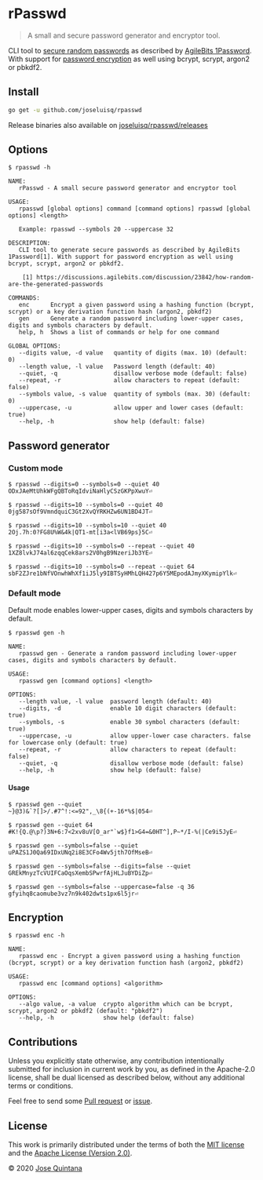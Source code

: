 # rPasswd

> A small and secure password generator and encryptor tool.

CLI tool to [secure random passwords](https://golang.org/pkg/crypto/rand/) as described by [AgileBits 1Password](https://discussions.agilebits.com/discussion/23842/how-random-are-the-generated-passwords). With support for [password encryption](https://pkg.go.dev/golang.org/x/crypto) as well using bcrypt, scrypt, argon2 or pbkdf2. 

## Install

```sh
go get -u github.com/joseluisq/rpasswd
```

Release binaries also available on [joseluisq/rpasswd/releases](https://github.com/joseluisq/rpasswd/releases)

## Options

```
$ rpasswd -h

NAME:
   rPasswd - A small secure password generator and encryptor tool

USAGE:
   rpasswd [global options] command [command options] rpasswd [global options] <length>

   Example: rpasswd --symbols 20 --uppercase 32

DESCRIPTION:
   CLI tool to generate secure passwords as described by AgileBits 1Password[1]. With support for password encryption as well using bcrypt, scrypt, argon2 or pbkdf2.

    [1] https://discussions.agilebits.com/discussion/23842/how-random-are-the-generated-passwords

COMMANDS:
   enc      Encrypt a given password using a hashing function (bcrypt, scrypt) or a key derivation function hash (argon2, pbkdf2)
   gen      Generate a random password including lower-upper cases, digits and symbols characters by default.
   help, h  Shows a list of commands or help for one command

GLOBAL OPTIONS:
   --digits value, -d value   quantity of digits (max. 10) (default: 0)
   --length value, -l value   Password length (default: 40)
   --quiet, -q                disallow verbose mode (default: false)
   --repeat, -r               allow characters to repeat (default: false)
   --symbols value, -s value  quantity of symbols (max. 30) (default: 0)
   --uppercase, -u            allow upper and lower cases (default: true)
   --help, -h                 show help (default: false)
```

## Password generator

### Custom mode

```
$ rpasswd --digits=0 --symbols=0 --quiet 40
ODxJAeMtUhkWFgQBToRqIdviNaHlyCSzGKPpXwuY⏎

$ rpasswd --digits=10 --symbols=0 --quiet 40
0jg587sOf9VmndquiC3Gt2XvQYRKHZw6UN1BD4JT⏎

$ rpasswd --digits=10 --symbols=10 --quiet 40
2Oj.7h:0?FG8U%W&4k|QT1-mt[i3a<lVB69ps}5C⏎

$ rpasswd --digits=10 --symbols=0 --repeat --quiet 40
1XZ8lvkJ74al6zqqCek8ars2V0hgB9NzeriJb3YE⏎

$ rpasswd --digits=10 --symbols=0 --repeat --quiet 64
sbF2ZJre1bNfVOnwhWhXf1iJ5ly9IBTSyHMhLQH427p6Y5MEpodAJmyXKymipYlk⏎
```

### Default mode

Default mode enables lower-upper cases, digits and symbols characters by default.

```
$ rpasswd gen -h

NAME:
   rpasswd gen - Generate a random password including lower-upper cases, digits and symbols characters by default.

USAGE:
   rpasswd gen [command options] <length>

OPTIONS:
   --length value, -l value  password length (default: 40)
   --digits, -d              enable 10 digit characters (default: true)
   --symbols, -s             enable 30 symbol characters (default: true)
   --uppercase, -u           allow upper-lower case characters. false for lowercase only (default: true)
   --repeat, -r              allow characters to repeat (default: false)
   --quiet, -q               disallow verbose mode (default: false)
   --help, -h                show help (default: false)
```

#### Usage

```
$ rpasswd gen --quiet
~}@3)&`?[]>/.#7^!:<=92",_\8{(+-16*%$|054⏎

$ rpasswd gen --quiet 64
#K!{Q.@\p?)3N+6:7<2xv8uV[O_ar"`w$}f1>G4=&0HT^],P~*/I-%(|Ce9i5JyE⏎

$ rpasswd gen --symbols=false --quiet
uPAZS1J0Qa69IDxUNq2i8E3CFo4Wv5jth7OfMseB⏎

$ rpasswd gen --symbols=false --digits=false --quiet
GREkMnyzTcVUIFCaOqsXembSPwrfAjHLJuBYDiZp⏎

$ rpasswd gen --symbols=false --uppercase=false -q 36
gfyihq8caomube3vz7n9k402dwts1px6l5jr⏎
```

## Encryption

```
$ rpasswd enc -h

NAME:
   rpasswd enc - Encrypt a given password using a hashing function (bcrypt, scrypt) or a key derivation function hash (argon2, pbkdf2)

USAGE:
   rpasswd enc [command options] <algorithm>

OPTIONS:
   --algo value, -a value  crypto algorithm which can be bcrypt, scrypt, argon2 or pbkdf2 (default: "pbkdf2")
   --help, -h              show help (default: false)
```

## Contributions

Unless you explicitly state otherwise, any contribution intentionally submitted for inclusion in current work by you, as defined in the Apache-2.0 license, shall be dual licensed as described below, without any additional terms or conditions.

Feel free to send some [Pull request](https://github.com/joseluisq/rpasswd/pulls) or [issue](https://github.com/joseluisq/rpasswd/issues).

## License

This work is primarily distributed under the terms of both the [MIT license](LICENSE-MIT) and the [Apache License (Version 2.0)](LICENSE-APACHE).

© 2020 [Jose Quintana](https://git.io/joseluisq)
